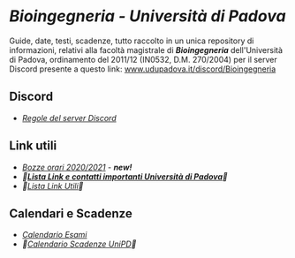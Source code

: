 # ***Bioingegneria** - Università di Padova*

Guide, date, testi, scadenze, tutto raccolto in un unica repository di informazioni, relativi alla facoltà magistrale di ***Bioingegneria*** dell'Università di Padova, ordinamento del 2011/12 (IN0532, D.M. 270/2004) per il server Discord presente a questo link: www.udupadova.it/discord/Bioingegneria

## Discord

<!-- -- ***🚧[Guida all'utilizzo di Discord su mobile]🚧(http://tiny.cc/guidaDiscord)***-->
- *[Regole del server Discord](/Dati/Altro/regole.md)*

## Link utili

- *[Bozze orari 2020/2021](Dati/Calendari/README.md)* - ***new!***
- ***🚧[Lista Link e contatti importanti Università di Padova](/Dati/Guide/Link%20e%20Contatti%20Unipd.md)🚧***
- *🚧[Lista Link Utili](/Dati/Guide/Link%20utili.md)🚧*

## Calendari e Scadenze

- *[Calendario Esami](http://agendastudentiunipd.easystaff.it/index.php?view=easytest&_lang=it)*
- *🚧[Calendario Scadenze UniPD](/Dati/Calendari/Scadenze%20UniPD.md)🚧*

